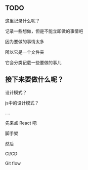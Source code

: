 ## TODO

这里记录什么呢？

记录一些想做，但是不能立即做的事情吧

因为要做的事情太多

所以它是一个文件夹

它会分类记载一些要做的事儿

## 接下来要做什么呢？

设计模式？

js中的设计模式？

....



先来点 React 吧

脚手架

然后

CI/CD

Git flow

